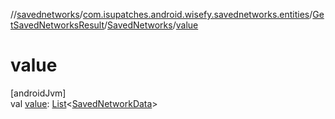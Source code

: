 //[savednetworks](../../../../index.md)/[com.isupatches.android.wisefy.savednetworks.entities](../../index.md)/[GetSavedNetworksResult](../index.md)/[SavedNetworks](index.md)/[value](value.md)

# value

[androidJvm]\
val [value](value.md): [List](https://kotlinlang.org/api/latest/jvm/stdlib/kotlin.collections/-list/index.html)&lt;[SavedNetworkData](../../-saved-network-data/index.md)&gt;
